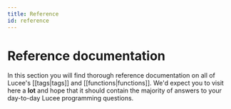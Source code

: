 ```yaml
---
title: Reference
id: reference
---
```


# Reference documentation

In this section you will find thorough reference documentation on all of Lucee's [[tags|tags]] and [[functions|functions]]. We'd expect you to visit here a **lot** and hope that it should contain the majority of answers to your day-to-day Lucee programming questions.
